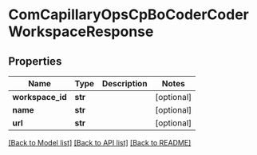 # ComCapillaryOpsCpBoCoderCoderWorkspaceResponse

## Properties
Name | Type | Description | Notes
------------ | ------------- | ------------- | -------------
**workspace_id** | **str** |  | [optional] 
**name** | **str** |  | [optional] 
**url** | **str** |  | [optional] 

[[Back to Model list]](../README.md#documentation-for-models) [[Back to API list]](../README.md#documentation-for-api-endpoints) [[Back to README]](../README.md)

